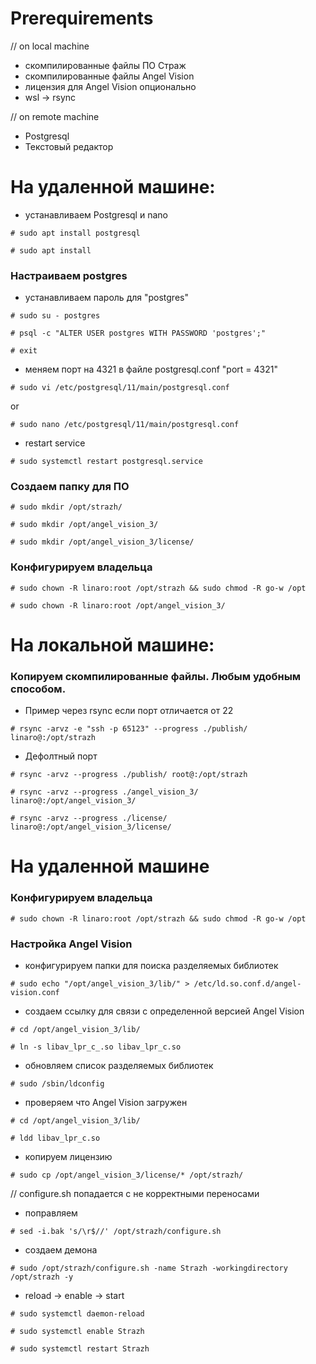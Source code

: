 
# **Prerequirements** #
// on local machine
- скомпилированные файлы ПО Страж
- скомпилированные файлы Angel Vision
- лицензия для Angel Vision
опционально
- wsl -> rsync

// on remote machine
- Postgresql
- Текстовый редактор

# На удаленной машине: #
- устанавливаем Postgresql и nano 
<pre><code># sudo apt install postgresql </code></pre>
<pre><code># sudo apt install </code></pre>
### Настраиваем postgres ###
- устанавливаем пароль для "postgres"
<pre><code># sudo su - postgres </code></pre>
<pre><code># psql -c "ALTER USER postgres WITH PASSWORD 'postgres';" </code></pre>
<pre><code># exit </code></pre>
- меняем порт на 4321 в файле postgresql.conf "port = 4321"
<pre><code># sudo vi /etc/postgresql/11/main/postgresql.conf </code></pre>
or 
<pre><code># sudo nano /etc/postgresql/11/main/postgresql.conf </code></pre>
- restart service    
<pre><code># sudo systemctl restart postgresql.service </code></pre>

### Создаем папку для ПО ###
<pre><code># sudo mkdir /opt/strazh/ </code></pre>
<pre><code># sudo mkdir /opt/angel_vision_3/ </code></pre>
<pre><code># sudo mkdir /opt/angel_vision_3/license/ </code></pre>

### Конфигурируем владельца ###
<pre><code># sudo chown -R linaro:root /opt/strazh && sudo chmod -R go-w /opt </code></pre>
<pre><code># sudo chown -R linaro:root /opt/angel_vision_3/ </code></pre>

# На локальной машине: #
### Копируем скомпилированные файлы. Любым удобным способом. ###
- Пример через rsync если порт отличается от 22
<pre><code># rsync -arvz -e "ssh -p 65123" --progress ./publish/ linaro@<ip>:/opt/strazh </code></pre>
- Дефолтный порт
<pre><code># rsync -arvz --progress ./publish/ root@<ip>:/opt/strazh </code></pre>
<pre><code># rsync -arvz --progress ./angel_vision_3/ linaro@<ip>:/opt/angel_vision_3/ </code></pre>
<pre><code># rsync -arvz --progress ./license/ linaro@<ip>:/opt/angel_vision_3/license/ </code></pre>

# На удаленной машине #
### Конфигурируем владельца ###
<pre><code># sudo chown -R linaro:root /opt/strazh && sudo chmod -R go-w /opt </code></pre>
### Настройка Angel Vision ###
- конфигурируем папки для поиска разделяемых библиотек
<pre><code># sudo echo "/opt/angel_vision_3/lib/" > /etc/ld.so.conf.d/angel-vision.conf </code></pre>
- создаем ссылку для связи с определенной версией Angel Vision
<pre><code># cd /opt/angel_vision_3/lib/ </code></pre>
<pre><code># ln -s libav_lpr_c_<version>.so libav_lpr_c.so </code></pre>
- обновляем список разделяемых библиотек
<pre><code># sudo /sbin/ldconfig </code></pre>
- проверяем что Angel Vision загружен 
<pre><code># cd /opt/angel_vision_3/lib/ </code></pre>
<pre><code># ldd libav_lpr_c.so </code></pre>
- копируем лицензию 
<pre><code># sudo cp /opt/angel_vision_3/license/* /opt/strazh/ </code></pre>

// configure.sh попадается с не корректными переносами
- поправляем
<pre><code># sed -i.bak 's/\r$//' /opt/strazh/configure.sh </code></pre>
- создаем демона
<pre><code># sudo /opt/strazh/configure.sh -name Strazh -workingdirectory /opt/strazh -y </code></pre>
- reload \-> enable \-> start
<pre><code># sudo systemctl daemon-reload </code></pre>
<pre><code># sudo systemctl enable Strazh </code></pre>
<pre><code># sudo systemctl restart Strazh </code></pre>